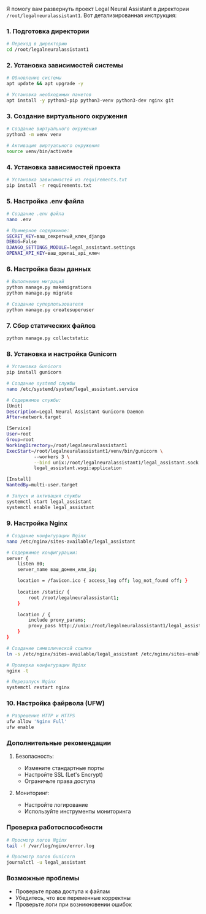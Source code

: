Я помогу вам развернуть проект Legal Neural Assistant в директории `/root/legalneuralassistant1`. Вот детализированная инструкция:

### 1. Подготовка директории

```bash
# Переход в директорию
cd /root/legalneuralassistant1
```

### 2. Установка зависимостей системы

```bash
# Обновление системы
apt update && apt upgrade -y

# Установка необходимых пакетов
apt install -y python3-pip python3-venv python3-dev nginx git
```

### 3. Создание виртуального окружения

```bash
# Создание виртуального окружения
python3 -m venv venv

# Активация виртуального окружения
source venv/bin/activate
```

### 4. Установка зависимостей проекта

```bash
# Установка зависимостей из requirements.txt
pip install -r requirements.txt
```

### 5. Настройка .env файла

```bash
# Создание .env файла
nano .env

# Примерное содержимое:
SECRET_KEY=ваш_секретный_ключ_django
DEBUG=False
DJANGO_SETTINGS_MODULE=legal_assistant.settings
OPENAI_API_KEY=ваш_openai_api_ключ
```

### 6. Настройка базы данных

```bash
# Выполнение миграций
python manage.py makemigrations
python manage.py migrate

# Создание суперпользователя
python manage.py createsuperuser
```

### 7. Сбор статических файлов

```bash
python manage.py collectstatic
```

### 8. Установка и настройка Gunicorn

```bash
# Установка Gunicorn
pip install gunicorn

# Создание systemd службы
nano /etc/systemd/system/legal_assistant.service

# Содержимое службы:
[Unit]
Description=Legal Neural Assistant Gunicorn Daemon
After=network.target

[Service]
User=root
Group=root
WorkingDirectory=/root/legalneuralassistant1
ExecStart=/root/legalneuralassistant1/venv/bin/gunicorn \
          --workers 3 \
          --bind unix:/root/legalneuralassistant1/legal_assistant.sock \
          legal_assistant.wsgi:application

[Install]
WantedBy=multi-user.target

# Запуск и активация службы
systemctl start legal_assistant
systemctl enable legal_assistant
```

### 9. Настройка Nginx

```bash
# Создание конфигурации Nginx
nano /etc/nginx/sites-available/legal_assistant

# Содержимое конфигурации:
server {
    listen 80;
    server_name ваш_домен_или_ip;

    location = /favicon.ico { access_log off; log_not_found off; }
    
    location /static/ {
        root /root/legalneuralassistant1;
    }

    location / {
        include proxy_params;
        proxy_pass http://unix:/root/legalneuralassistant1/legal_assistant.sock;
    }
}

# Создание символической ссылки
ln -s /etc/nginx/sites-available/legal_assistant /etc/nginx/sites-enabled/

# Проверка конфигурации Nginx
nginx -t

# Перезапуск Nginx
systemctl restart nginx
```

### 10. Настройка файрвола (UFW)

```bash
# Разрешение HTTP и HTTPS
ufw allow 'Nginx Full'
ufw enable
```

### Дополнительные рекомендации

1. Безопасность:
   - Измените стандартные порты
   - Настройте SSL (Let's Encrypt)
   - Ограничьте права доступа

2. Мониторинг:
   - Настройте логирование
   - Используйте инструменты мониторинга

### Проверка работоспособности

```bash
# Просмотр логов Nginx
tail -f /var/log/nginx/error.log

# Просмотр логов Gunicorn
journalctl -u legal_assistant
```

### Возможные проблемы

- Проверьте права доступа к файлам
- Убедитесь, что все переменные корректны
- Проверьте логи при возникновении ошибок
